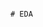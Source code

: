                                                                                                                                 # EDA 
